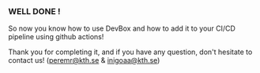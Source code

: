 
<br>

### WELL DONE !

So now you know how to use DevBox and how to add it to your CI/CD pipeline using github actions!

Thank you for completing it, and if you have any question, don't hesitate to contact us! (peremr@kth.se & inigoaa@kth.se)



